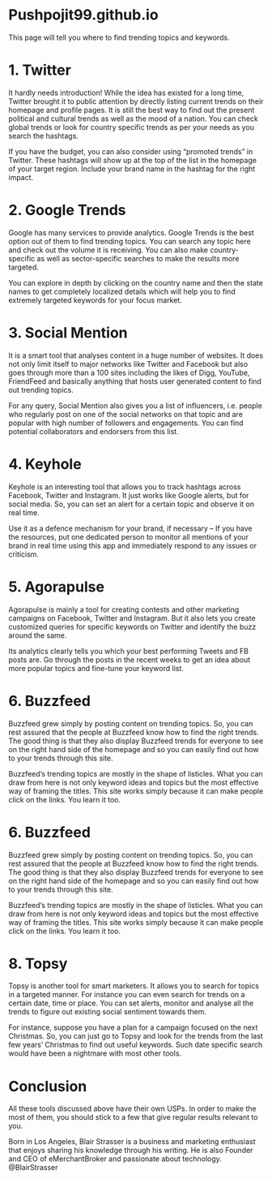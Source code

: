 # Pushpojit99.github.io

This page will tell you where to find trending topics and keywords.

# 1. Twitter

It hardly needs introduction! While the idea has existed for a long time, Twitter brought it to public attention by directly listing current trends on their homepage and profile pages. It is still the best way to find out the present political and cultural trends as well as the mood of a nation. You can check global trends or look for country specific trends as per your needs as you search the hashtags.

If you have the budget, you can also consider using “promoted trends” in Twitter. These hashtags will show up at the top of the list in the homepage of your target region. Include your brand name in the hashtag for the right impact.


# 2. Google Trends

Google has many services to provide analytics. Google Trends is the best option out of them to find trending topics. You can search any topic here and check out the volume it is receiving. You can also make country-specific as well as sector-specific searches to make the results more targeted.

You can explore in depth by clicking on the country name and then the state names to get completely localized details which will help you to find extremely targeted keywords for your focus market.


# 3. Social Mention

It is a smart tool that analyses content in a huge number of websites. It does not only limit itself to major networks like Twitter and Facebook but also goes through more than a 100 sites including the likes of Digg, YouTube, FriendFeed and basically anything that hosts user generated content to find out trending topics.

For any query, Social Mention also gives you a list of influencers, i.e. people who regularly post on one of the social networks on that topic and are popular with high number of followers and engagements. You can find potential collaborators and endorsers from this list.


# 4. Keyhole

Keyhole is an interesting tool that allows you to track hashtags across Facebook, Twitter and Instagram. It just works like Google alerts, but for social media. So, you can set an alert for a certain topic and observe it on real time.

Use it as a defence mechanism for your brand, if necessary – If you have the resources, put one dedicated person to monitor all mentions of your brand in real time using this app and immediately respond to any issues or criticism.


# 5. Agorapulse

Agorapulse is mainly a tool for creating contests and other marketing campaigns on Facebook, Twitter and Instagram. But it also lets you create customized queries for specific keywords on Twitter and identify the buzz around the same.

Its analytics clearly tells you which your best performing Tweets and FB posts are. Go through the posts in the recent weeks to get an idea about more popular topics and fine-tune your keyword list.


# 6. Buzzfeed

Buzzfeed grew simply by posting content on trending topics. So, you can rest assured that the people at Buzzfeed know how to find the right trends. The good thing is that they also display Buzzfeed trends for everyone to see on the right hand side of the homepage and so you can easily find out how to your trends through this site.

Buzzfeed’s trending topics are mostly in the shape of listicles. What you can draw from here is not only keyword ideas and topics but the most effective way of framing the titles. This site works simply because it can make people click on the links. You learn it too.


# 6. Buzzfeed

Buzzfeed grew simply by posting content on trending topics. So, you can rest assured that the people at Buzzfeed know how to find the right trends. The good thing is that they also display Buzzfeed trends for everyone to see on the right hand side of the homepage and so you can easily find out how to your trends through this site.

Buzzfeed’s trending topics are mostly in the shape of listicles. What you can draw from here is not only keyword ideas and topics but the most effective way of framing the titles. This site works simply because it can make people click on the links. You learn it too.


# 8. Topsy

Topsy is another tool for smart marketers. It allows you to search for topics in a targeted manner. For instance you can even search for trends on a certain date, time or place. You can set alerts, monitor and analyse all the trends to figure out existing social sentiment towards them.

For instance, suppose you have a plan for a campaign focused on the next Christmas. So, you can just go to Topsy and look for the trends from the last few years’ Christmas to find out useful keywords. Such date specific search would have been a nightmare with most other tools.


# Conclusion

All these tools discussed above have their own USPs. In order to make the most of them, you should stick to a few that give regular results relevant to you.

Born in Los Angeles, Blair Strasser is a business and marketing enthusiast that enjoys sharing his knowledge through his writing. He is also Founder and CEO of eMerchantBroker and passionate about technology. @BlairStrasser

